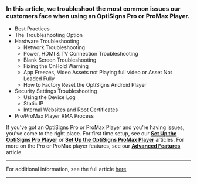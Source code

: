 ### In this article, we troubleshoot the most common issues our customers face when using an OptiSigns Pro or ProMax Player.

  * Best Practices
  * The Troubleshooting Option
  * Hardware Troubleshooting
    * Network Troubleshooting
    * Power, HDMI & TV Connection Troubleshooting
    * Blank Screen Troubleshooting
    * Fixing the OnHold Warning
    * App Freezes, Video Assets not Playing full video or Asset Not Loaded Fully
    * How to Factory Reset the OptiSigns Android Player
  * Security Settings Troubleshooting
    * Using the Device Log
    * Static IP
    * Internal Websites and Root Certificates
  * Pro/ProMax Player RMA Process



If you've got an OptiSigns Pro or ProMax Player and you're having issues, you've come to the right place. For first time setup, see our [**Set Up the OptiSigns Pro Player**](https://support.optisigns.com/hc/en-us/articles/32272215514131-Optisigns-Pro-Digital-Signage-Player) or **[Set Up the OptiSigns ProMax Player](https://support.optisigns.com/hc/en-us/articles/38680194603155-OptiSigns-ProMax-Player)** articles. For more on the Pro or ProMax player features, see our [**Advanced Features**](https://support.optisigns.com/hc/en-us/articles/35577511423635-OptiSigns-Pro-Player-Advanced-Features) article.

* * *

For additional information, see the full article [here](https://support.optisigns.com/hc/en-us/articles/40736654972563)

---
